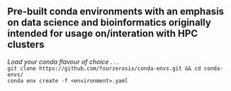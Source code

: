 ## Pre-built conda environments with an emphasis on data science and bioinformatics originally intended for usage on/interation with HPC clusters
*Load your conda flavour of choice . . .*  
  `git clone https://github.com/fourzerosix/conda-envs.git && cd conda-envs/`  
  `conda env create -f <environment>.yaml`  
